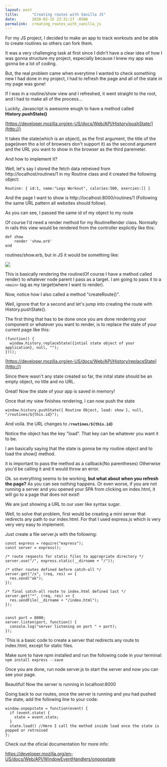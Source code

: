 ```yaml
---
layout: post
title:      "Creating routes with Vanilla JS"
date:       2020-02-15 23:31:27 -0500
permalink:  creating_routes_with_vanilla_js
---
```



For my JS project, I decided to make an app to track workouts and be able to create routines so others can fork them.

It was a very challenging task at first since I didn't have a clear idea of how I was gonna structure my project, especially because I knew my app was gonna be a lot of coding.

But, the real problem came when everytime I wanted to check something new I had done in my project, I had to refresh the page and all of the state in my page was gone!

If I was in a routine/show view and I refreshed, it went straight to the root, and I had to make all of the process...

Luckily, Javascript is awesome enugh to have a method called **History.pushState()**

[https://developer.mozilla.org/en-US/docs/Web/API/History/pushState/](http://)

It takes the state(which is an object), as the first argument, the title of the page(even tho a lot of browsers don't support it) as the second argument and the URL you want to show in the browser as the third paremeter.

And how to implement it?

Well, let's say I stored the fetch data retreived from http://localhost/routines/1 in my Routine class and it created the following object: 

```
Routine: { id:1, name:"Legs Workout", calories:500, exercies:[] }
```

And the page I want to show is http://localhost:8000/routines/1 (Following the same URL pattern all websites should follow).

As you can see, I passed the same id of my object to my route

Of course I'd need a render method for my RoutineRender class. Normally in rails this view would be rendered from the controller explicitly like this:

```
def show
    render 'show.erb'
end
```

routines/show.erb, but in JS it would be something like:

![](https://i.imgur.com/hsephYl.pnghttp://)

This is basically rendering the routine(Of course I have a method called render) to whatever node parent I pass as a target. I am going to pass it to a `<main>` tag as my target(where I want to render).

Now, notice how I also called a method "createRoute()". 

Well, ignore that for a second and let's jump into creating the route with History.pushState().

The first thing that has to be done once you are done rendering your component or whatever you want to render, is to replace the state of your current page like this:

```
(function() {
  window.history.replaceState({intial state object of your application}, null, "");
})();
```

[https://developer.mozilla.org/en-US/docs/Web/API/History/replaceState](http://)

Since there wasn't any state created so far, the inital state should be an empty object, no title and no URL.

Great! Now the state of your app is saved in memory!

Once that my view finishes rendering, I can now push the state

`window.history.pushState({ Routine Object, load: show }, null, "/routines/${this.id}");`

And voilà. the URL changes to **`/routines/${this.id}`**

Notice the object has the key "load". That key can be whatever you want it to be. 

I am basically saying that the state is gonna be my routine object and to load the show() method. 

it is important to pass the method as a callback(No parentheses) Otherwise you'd be calling it and it would throw an error.

Ok. so everything seems to be working, **but what about when you refresh the page?** As you can see nothing happens. Or even worse, if you are not running a server and you opened your SPA from clicking on index.html, it will go to a page that does not exist!

We are just showing a URL to our user like syntax sugar.

Well, to solve that problem, first would be creating a mini server that redirects any path to our index.html. For that I used express.js which is very very very easy to implement.

Just create a file server.js with the following:

```
const express = require("express");
const server = express();

/* route requests for static files to appropriate directory */
server.use("/", express.static(__dirname + "/"));

/* other routes defined before catch-all */
server.get("/x", (req, res) => {
  res.send("ok");
});

/* final catch-all route to index.html defined last */
server.get("*", (req, res) => {
  res.sendFile(__dirname + "/index.html");
});


const port = 8000;
server.listen(port, function() {
  console.log("server listening on port " + port);
});

```
'This is a basic code to create a server that redirects any route to index.html, except for static files.

Make sure to have npm installed and run the following code in your terminal:  `npm install express --save`

Once you are done, run node server.js to start the server and now you can see your page.

Beautiful! Now the server is running in localhost:8000

Going back to our routes, once the server is running and you had pushed the state, add the following line to your code:

```
window.onpopstate = function(event) {
  if (event.state) {
    state = event.state;
  }
  state.load() //Here I call the method inside load once the state is popped or retreived
};
```

Check out the oficial documentation for more info:

https://developer.mozilla.org/en-US/docs/Web/API/WindowEventHandlers/onpopstate




